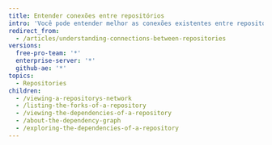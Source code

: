 ```yaml
---
title: Entender conexões entre repositórios
intro: 'Você pode entender melhor as conexões existentes entre repositórios, visualizando a rede de um repositório{% if currentVersion == "free-pro-team@latest" %}, projetos que dependem do repositório,{% endif %} e suas bifurcações.'
redirect_from:
  - /articles/understanding-connections-between-repositories
versions:
  free-pro-team: '*'
  enterprise-server: '*'
  github-ae: '*'
topics:
  - Repositories
children:
  - /viewing-a-repositorys-network
  - /listing-the-forks-of-a-repository
  - /viewing-the-dependencies-of-a-repository
  - /about-the-dependency-graph
  - /exploring-the-dependencies-of-a-repository
---
```


